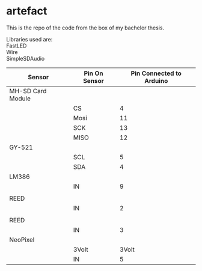 # artefact
This is the repo of the code from the box of my bachelor thesis. 

Libraries used are:\
FastLED\
Wire\
SimpleSDAudio

| Sensor            | Pin On Sensor | Pin Connected to Arduino | 
|-------------------|---------------|--------------------------|
| MH-SD Card Module |               |                          |
|                   | CS            |  4                       | 
|                   | Mosi          |  11                      | 
|                   | SCK           |  13                      |   
|                   | MISO          |  12                      | 
| GY-521            |               |                          | 
|                   | SCL           |  5                       | 
|                   | SDA           |  4                       | 
| LM386             |               |                          | 
|                   | IN            |  9                       | 
|                   |               |                          | 
| REED              |               |                          | 
|                   | IN            | 2                        | 
|                   |               |                          | 
| REED              |               |                          | 
|                   | IN            | 3                        | 
| NeoPixel          |               |                          |
|                   |  3Volt        | 3Volt                    |
|                   |  IN           | 5                        |
